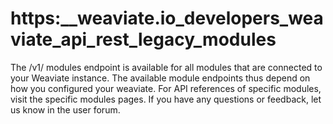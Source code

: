 # https:\_\_weaviate.io_developers_weaviate_api_rest_legacy_modules

The /v1/ modules endpoint is available for all modules that are connected to your Weaviate instance. The available module endpoints thus depend on how you configured your weaviate. For API references of specific modules, visit the specific modules pages. If you have any questions or feedback, let us know in the user forum.
